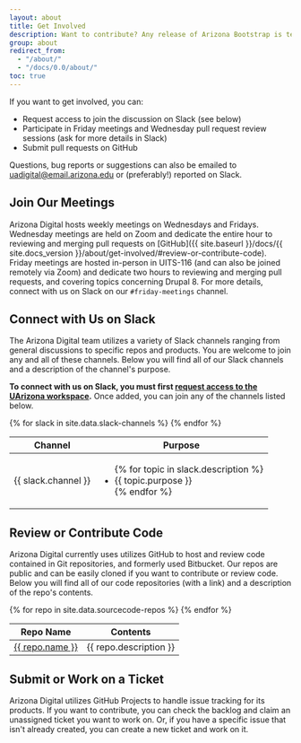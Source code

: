 ```yaml
---
layout: about
title: Get Involved
description: Want to contribute? Any release of Arizona Bootstrap is tested and ready to use, but improvements to the framework are in everyone's best interest.
group: about
redirect_from:
  - "/about/"
  - "/docs/0.0/about/"
toc: true
---
```


If you want to get involved, you can:

<ul>
  <li>Request access to join the discussion on Slack (see below)</li>
  <li>Participate in Friday meetings and Wednesday pull request review sessions (ask for more details in Slack)</li>
  <li>Submit pull requests on GitHub</li>
</ul>

Questions, bug reports or suggestions can also be emailed to [uadigital@email.arizona.edu](mailto:uadigital@email.arizona.edu) or (preferably!) reported on Slack.

## Join Our Meetings

Arizona Digital hosts weekly meetings on Wednesdays and Fridays. Wednesday meetings are held on Zoom and dedicate the entire hour to reviewing and merging pull requests on [GitHub]({{ site.baseurl }}/docs/{{ site.docs_version }}/about/get-involved/#review-or-contribute-code). Friday meetings are hosted in-person in UITS-116 (and can also be joined remotely via Zoom) and dedicate two hours to reviewing and merging pull requests, and covering topics concerning Drupal 8. For more details, connect with us on Slack on our `#friday-meetings` channel.

## Connect with Us on Slack

The Arizona Digital team utilizes a variety of Slack channels ranging from general discussions to specific repos and products. You are welcome to join any and all of these channels. Below you will find all of our Slack channels and a description of the channel's purpose.

<strong>To connect with us on Slack, you must first <a href="https://quickstart.arizona.edu/join-us-on-slack" target="_blank">request access to the UArizona workspace</a>.</strong> Once added, you can join any of the channels listed below.

<table class="table table-striped">
  <thead class="thead-dark">
    <tr>
      <th scope="col">Channel</th>
      <th scope="col">Purpose</th>
    </tr>
  </thead>
  <tbody>{% for slack in site.data.slack-channels %}
    <tr{% if slack.channel == "#friday-meetings" %} class="table-success"{% endif %}>
      <td>{{ slack.channel }}</td>
      <td>
        <ul>{% for topic in slack.description %}
          <li>{{ topic.purpose }}</li>{% endfor %}
        </ul>
      </td>
    </tr>{% endfor %}
  </tbody>
</table>

## Review or Contribute Code

Arizona Digital currently uses utilizes GitHub to host and review code contained in Git repositories, and formerly used Bitbucket. Our repos are public and can be easily cloned if you want to contribute or review code. Below you will find all of our code repositories (with a link) and a description of the repo's contents.

<table class="table table-striped">
  <thead class="thead-dark">
    <tr>
      <th scope="col">Repo Name</th>
      <th scope="col">Contents</th>
    </tr>
  </thead>
  <tbody>{% for repo in site.data.sourcecode-repos %}
    <tr>
      <td><a href="{{ repo.link }}" target="_blank">{{ repo.name }}</a></td>
      <td>{{ repo.description }}</td>
    </tr>{% endfor %}
  </tbody>
</table>

## Submit or Work on a Ticket

Arizona Digital utilizes GitHub Projects to handle issue tracking for its products. If you want to contribute, you can check the backlog and claim an unassigned ticket you want to work on. Or, if you have a specific issue that isn't already created, you can create a new ticket and work on it.
